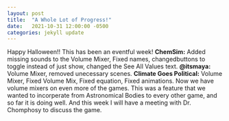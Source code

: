 ```yaml
---
layout: post
title:  "A Whole Lot of Progress!"
date:   2021-10-31 12:00:00 -0500
categories: jekyll update
---
```

Happy Halloween!!
This has been an eventful week!
**ChemSim:** Added missing sounds to the Volume Mixer, Fixed names, changedbuttons to toggle instead of just show, changed the See All Values text.
**@itsmaya:** Volume Mixer, removed unecessary scenes.
**Climate Goes Political:** Volume Mixer, Fixed Volume Mix, Fixed equation, Fixed animations.
Now we have volume mixers on even more of the games. This was a feature that we wanted to incorperate from Astronomical Bodies to every other game, and so far it is doing well.
And this week I will have a meeting with Dr. Chomphosy to discuss the game. 
